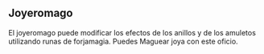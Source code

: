 ## Joyeromago
El joyeromago puede modificar los efectos de los anillos y de los amuletos utilizando runas de forjamagia.
Puedes Maguear joya con este oficio.